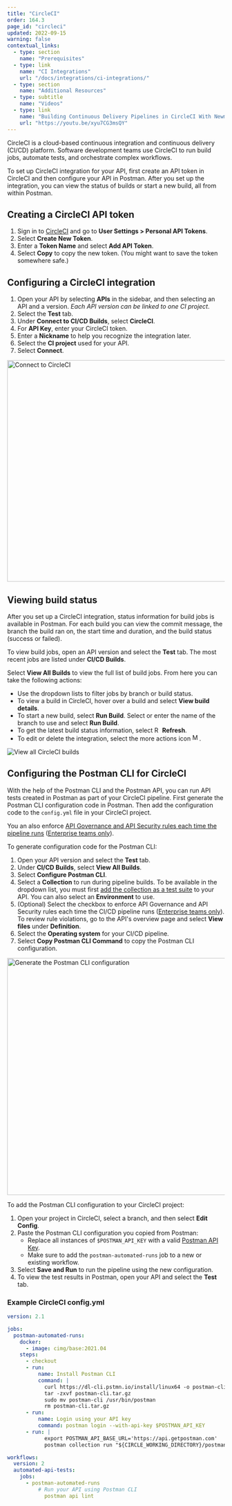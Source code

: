 ```yaml
---
title: "CircleCI"
order: 164.3
page_id: "circleci"
updated: 2022-09-15
warning: false
contextual_links:
  - type: section
    name: "Prerequisites"
  - type: link
    name: "CI Integrations"
    url: "/docs/integrations/ci-integrations/"
  - type: section
    name: "Additional Resources"
  - type: subtitle
    name: "Videos"
  - type: link
    name: "Building Continuous Delivery Pipelines in CircleCI With Newman"
    url: "https://youtu.be/xyu7CG3msQY"
---
```


CircleCI is a cloud-based continuous integration and continuous delivery (CI/CD) platform. Software development teams use CircleCI to run build jobs, automate tests, and orchestrate complex workflows.

To set up CircleCI integration for your API, first create an API token in CircleCI and then configure your API in Postman. After you set up the integration, you can view the status of builds or start a new build, all from within Postman.

## Creating a CircleCI API token

1. Sign in to [CircleCI](https://app.circleci.com/settings/user/tokens) and go to **User Settings > Personal API Tokens**.
1. Select **Create New Token**.
1. Enter a **Token Name** and select **Add API Token**.
1. Select **Copy** to copy the new token. (You might want to save the token somewhere safe.)

## Configuring a CircleCI integration

1. Open your API by selecting **APIs** in the sidebar, and then selecting an API and a version. *Each API version can be linked to one CI project*.
1. Select the **Test** tab.
1. Under **Connect to CI/CD Builds**, select **CircleCI**.
1. For **API Key**, enter your CircleCI token.
1. Enter a **Nickname** to help you recognize the integration later.
1. Select the **CI project** used for your API.
1. Select **Connect**.

<img alt="Connect to CircleCI" src="https://assets.postman.com/postman-docs/circleci-connect-project-v9-15.jpg" width="512px">

## Viewing build status

After you set up a CircleCI integration, status information for build jobs is available in Postman. For each build you can view the commit message, the branch the build ran on, the start time and duration, and the build status (success or failed).

To view build jobs, open an API version and select the **Test** tab. The most recent jobs are listed under **CI/CD Builds**.

Select **View All Builds** to view the full list of build jobs. From here you can take the following actions:

* Use the dropdown lists to filter jobs by branch or build status.
* To view a build in CircleCI, hover over a build and select **View build details**.
* To start a new build, select **Run Build**. Select or enter the name of the branch to use and select **Run Build**.
* To get the latest build status information, select <img alt="Refresh icon" src="https://assets.postman.com/postman-docs/icon-refresh-v9-5.jpg#icon" width="14px"> **Refresh**.
* To edit or delete the integration, select the more actions icon <img alt="More actions icon" src="https://assets.postman.com/postman-docs/icon-more-actions-v9.jpg#icon" width="16px">.

<img alt="View all CircleCI builds" src="https://assets.postman.com/postman-docs/ci-view-builds-v9-15.jpg">

## Configuring the Postman CLI for CircleCI

With the help of the Postman CLI and the Postman API, you can run API tests created in Postman as part of your CircleCI pipeline. First generate the Postman CLI configuration code in Postman. Then add the configuration code to the `config.yml` file in your CircleCI project.

You an also enforce [API Governance and API Security rules each time the pipeline runs](/docs/api-governance/api-definition/api-definition-warnings/#tracking-governance-and-security-rule-violations-in-cicd) ([Enterprise teams only](https://www.postman.com/pricing/)). <!-- TODO: this is a new URL, must validate before merging to develop -->

To generate configuration code for the Postman CLI:

1. Open your API version and select the **Test** tab.
1. Under **CI/CD Builds**, select **View All Builds**.
1. Select **Configure Postman CLI**.
1. Select a **Collection** to run during pipeline builds. To be available in the dropdown list, you must first [add the collection as a test suite](/docs/designing-and-developing-your-api/testing-an-api/#adding-tests) to your API. You can also select an **Environment** to use.
1. (Optional) Select the checkbox to enforce API Governance and API Security rules each time the CI/CD pipeline runs ([Enterprise teams only](https://www.postman.com/pricing/)). To review rule violations, go to the API's overview page and select **View files** under **Definition**.
1. Select the **Operating system** for your CI/CD pipeline.
1. Select **Copy Postman CLI Command** to copy the Postman CLI configuration.

<img alt="Generate the Postman CLI configuration" src="https://assets.postman.com/postman-docs/v10/generate-postman-cli-v10-b.jpg" width="548px">

To add the Postman CLI configuration to your CircleCI project:

1. Open your project in CircleCI, select a branch, and then select **Edit Config**.
1. Paste the Postman CLI configuration you copied from Postman:
    * Replace all instances of `$POSTMAN_API_KEY` with a valid [Postman API Key](/docs/developer/intro-api/#generating-a-postman-api-key).
    * Make sure to add the `postman-automated-runs` job to a new or existing workflow.
1. Select **Save and Run** to run the pipeline using the new configuration.
1. To view the test results in Postman, open your API and select the **Test** tab.

### Example CircleCI config.yml

```yaml
version: 2.1

jobs:
  postman-automated-runs:
    docker:
      - image: cimg/base:2021.04
    steps:
      - checkout
      - run:
          name: Install Postman CLI
          command: |
            curl https://dl-cli.pstmn.io/install/linux64 -o postman-cli.tar.gz
            tar -zxvf postman-cli.tar.gz
            sudo mv postman-cli /usr/bin/postman
            rm postman-cli.tar.gz
      - run:
          name: Login using your API key
          command: postman login --with-api-key $POSTMAN_API_KEY
      - run: |
            export POSTMAN_API_BASE_URL='https://api.getpostman.com'
            postman collection run "${CIRCLE_WORKING_DIRECTORY}/postman/collections/Postman CLI Collection Test_4946945-3673316a-9a35-4b0d-a148-3566b490798d.json"

workflows:
  version: 2
  automated-api-tests:
    jobs:
      - postman-automated-runs
          # Run your API using Postman CLI
            postman api lint
```
